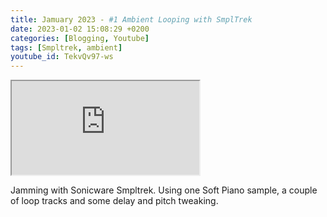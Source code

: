 ```yaml
---
title: Jamuary 2023 - #1 Ambient Looping with SmplTrek
date: 2023-01-02 15:08:29 +0200
categories: [Blogging, Youtube]
tags: [Smpltrek, ambient]
youtube_id: TekvQv97-ws
---
```



<div class="embed-responsive embed-responsive-16by9" >
    <iframe class="embed-responsive-item"  src="https://www.youtube.com/embed/{{ page.youtube_id }}"></iframe>
</div>

Jamming with Sonicware Smpltrek. Using one Soft Piano sample, a couple of loop tracks and some delay and pitch tweaking.